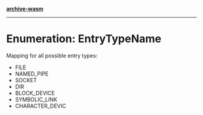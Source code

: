 [**archive-wasm**](../../README.md)

---

# Enumeration: EntryTypeName

Mapping for all possible entry types:

- FILE
- NAMED_PIPE
- SOCKET
- DIR
- BLOCK_DEVICE
- SYMBOLIC_LINK
- CHARACTER_DEVIC
